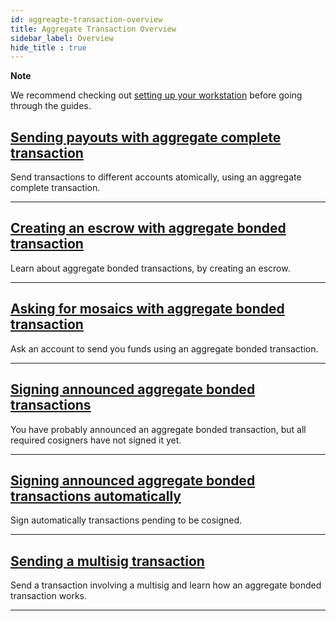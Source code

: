 ```yaml
---
id: aggreagte-transaction-overview
title: Aggregate Transaction Overview
sidebar_label: Overview
hide_title : true
---
```


<div class=info>

**Note**

We recommend checking out [setting up your workstation][Workstation] before going through the guides.

</div>

## [Sending payouts with aggregate complete transaction](./sending-payouts-with-aggregate-complete-transaction.md)

Send transactions to different accounts atomically, using an aggregate complete transaction.

***

## [Creating an escrow with aggregate bonded transaction](./creating-an-escrow-with-aggregate-bonded-transaction.md)

Learn about aggregate bonded transactions, by creating an escrow.

***

## [Asking for mosaics with aggregate bonded transaction](./asking-for-mosaics-with-aggregate-bonded-transaction.md)

Ask an account to send you funds using an aggregate bonded transaction.

***

## [Signing announced aggregate bonded transactions](./signing-announced-aggregate-bonded-transactions.md)

You have probably announced an aggregate bonded transaction, but all required cosigners have not signed it yet.

***

## [Signing announced aggregate bonded transactions automatically](./signing-announced-aggregate-bonded-transactions-automatically.md)

Sign automatically transactions pending to be cosigned.

***

## [Sending a multisig transaction](./sending-a-multisig-transaction.md)

Send a transaction involving a multisig and learn how an aggregate bonded transaction works.

***

[Workstation]: ../../getting-started/setting-up-workstation.md